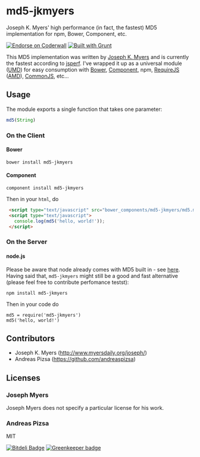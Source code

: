 # md5-jkmyers

Joseph K. Myers' high performance (in fact, the fastest) MD5 implementation for npm, Bower, Component, etc.

[![Endorse on Coderwall](http://api.coderwall.com/andreaspizsa/endorsecount.png)](http://coderwall.com/andreaspizsa)
[![Built with Grunt](https://cdn.gruntjs.com/builtwith.png)](http://gruntjs.com/)

This MD5 implementation was written by [Joseph K. Myers](http://www.myersdaily.org/joseph/javascript/md5-text.html) and is currently the fastest according to [jsperf](http://jsperf.com/md5-shootout). I've wrapped it up as a universal module ([UMD](https://github.com/umdjs/umd)) for easy consumption with [Bower](https://github.com/bower/bower), [Component](https://github.com/component/component), npm, [RequireJS](https://github.com/jrburke/requirejs) ([AMD](https://github.com/amdjs/amdjs-api/wiki/AMD)), [CommonJS](http://wiki.commonjs.org/wiki/CommonJS), etc...


## Usage
The module exports a single function that takes one parameter:
```javascript
md5(String)
```

### On the Client
#### Bower

    bower install md5-jkmyers

#### Component
    component install md5-jkmyers

Then in your `html`, do

```html
 <script type="text/javascript" src="bower_components/md5-jkmyers/md5.min.js"></script>
 <script type="text/javascript">
   console.log(md5('hello, world!'));
 </script>
```

 
### On the Server
#### node.js

Please be aware that node already comes with MD5 built in - see [here](http://stackoverflow.com/a/11869589/199263). Having said that, `md5-jkmyers`  might still be a good and fast alternative (please feel free to contribute perfomance testst):

    npm install md5-jkmyers
    
Then in your code do

    md5 = require('md5-jkmyers')
    md5('hello, world!')

   
## Contributors

- Joseph K. Myers (http://www.myersdaily.org/joseph/) 
- Andreas Pizsa (https://github.com/andreaspizsa)

## Licenses

### Joseph Myers
Joseph Myers does not specify a particular license for his work.

### Andreas Pizsa
MIT

[![Bitdeli Badge](https://d2weczhvl823v0.cloudfront.net/AndreasPizsa/md5-jkmyers/trend.png)](https://bitdeli.com/free "Bitdeli Badge") [![Greenkeeper badge](https://badges.greenkeeper.io/AndreasPizsa/md5-jkmyers.svg)](https://greenkeeper.io/)
